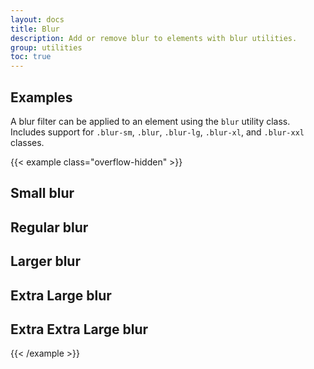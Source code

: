 ```yaml
---
layout: docs
title: Blur
description: Add or remove blur to elements with blur utilities.
group: utilities
toc: true
---
```


## Examples

A blur filter can be applied to an element using the `blur` utility class. Includes support for `.blur-sm`, `.blur`, `.blur-lg`, `.blur-xl`, and `.blur-xxl` classes.

{{< example class="overflow-hidden" >}}
<div class="p-4 mb-5 bg-body-tertiary rounded"><h2 class="blur-sm display-2">Small blur</h2></div>
<div class="p-4 mb-5 bg-body-tertiary rounded"><h2 class="blur display-2">Regular blur</h2></div>
<div class="p-4 mb-5 bg-body-tertiary rounded"><h2 class="blur-lg display-2">Larger blur</h2></div>
<div class="p-4 mb-5 bg-body-tertiary rounded"><h2 class="blur-xl display-2">Extra Large blur</h2></div>
<div class="p-4 mb-5 bg-body-tertiary rounded"><h2 class="blur-xxl display-2">Extra Extra Large blur</h2></div>
{{< /example >}}
